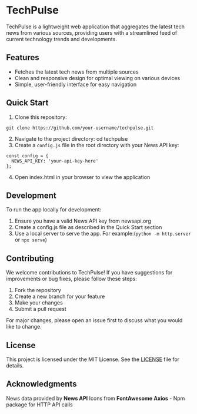 # TechPulse

TechPulse is a lightweight web application that aggregates the latest tech news from various sources, providing users with a streamlined feed of current technology trends and developments.

## Features

- Fetches the latest tech news from multiple sources
- Clean and responsive design for optimal viewing on various devices
- Simple, user-friendly interface for easy navigation

## Quick Start

1. Clone this repository: 
```
git clone https://github.com/your-username/techpulse.git
```
2. Navigate to the project directory:
cd techpulse
3. Create a `config.js` file in the root directory with your News API key:

```
const config = {
  NEWS_API_KEY: 'your-api-key-here'
};
```
4. Open index.html in your browser to view the application


## Development

To run the app locally for development:

1. Ensure you have a valid News API key from newsapi.org
2. Create a config.js file as described in the Quick Start section
3. Use a local server to serve the app. For example:(```python -m http.server``` or ```npx serve```)

## Contributing

We welcome contributions to TechPulse! If you have suggestions for improvements or bug fixes, please follow these steps:

1. Fork the repository
2. Create a new branch for your feature
3. Make your changes
4. Submit a pull request

For major changes, please open an issue first to discuss what you would like to change.

## License

This project is licensed under the MIT License. See the [LICENSE](LICENSE) file for details.

## Acknowledgments
News data provided by **News API**
Icons from **FontAwesome**
**Axios** -  Npm package for HTTP API calls
